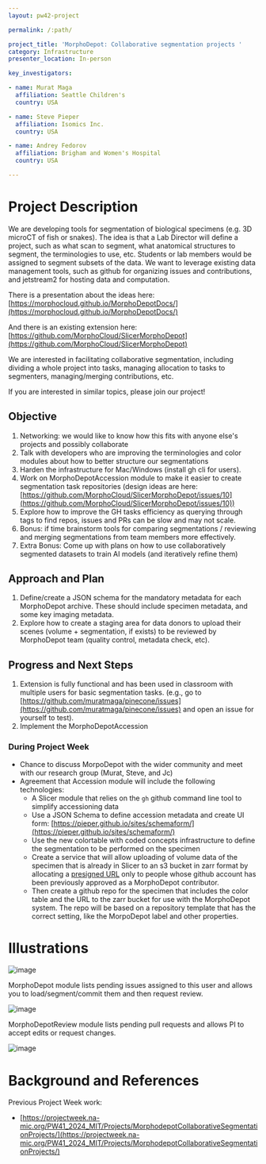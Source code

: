 ```yaml
---
layout: pw42-project

permalink: /:path/

project_title: 'MorphoDepot: Collaborative segmentation projects '
category: Infrastructure
presenter_location: In-person

key_investigators:

- name: Murat Maga
  affiliation: Seattle Children's
  country: USA

- name: Steve Pieper
  affiliation: Isomics Inc.
  country: USA

- name: Andrey Fedorov
  affiliation: Brigham and Women's Hospital
  country: USA

---
```


# Project Description

<!-- Add a short paragraph describing the project. -->

We are developing tools for segmentation of biological specimens (e.g. 3D microCT of fish or snakes).  The idea is that a Lab Director will define a project, such as what scan to segment, what anatomical structures to segment, the terminologies to use, etc.  Students or lab members would be assigned to segment subsets of the data.  We want to leverage existing data management tools, such as github for organizing issues and contributions, and jetstream2 for hosting data and computation.

There is a presentation about the ideas here: [https://morphocloud.github.io/MorphoDepotDocs/](https://morphocloud.github.io/MorphoDepotDocs/)

And there is an existing extension here: [https://github.com/MorphoCloud/SlicerMorphoDepot](https://github.com/MorphoCloud/SlicerMorphoDepot)

We are interested in facilitating collaborative segmentation, including dividing a whole project into tasks, managing allocation to tasks to segmenters, managing/merging contributions, etc. 

If you are interested in similar topics, please join our project!


## Objective

<!-- Describe here WHAT you would like to achieve (what you will have as end result). -->


1. Networking: we would like to know how this fits with anyone else's projects and possibly collaborate
2. Talk with developers who are improving the terminologies and color modules about how to better structure our segmentations
3. Harden the infrastructure for Mac/Windows (install gh cli for users).
4. Work on MorphoDepotAccession module to make it easier to create segmentation task repositories (design ideas are here: [https://github.com/MorphoCloud/SlicerMorphoDepot/issues/10](https://github.com/MorphoCloud/SlicerMorphoDepot/issues/10))
5. Explore how to improve the GH tasks efficiency as querying through tags to find repos, issues and PRs can be slow and may not scale. 
6. Bonus: if time brainstorm tools for comparing segmentations / reviewing and merging segmentations from team members more effectively.
7. Extra Bonus: Come up with plans on how to use collaboratively segmented datasets to train AI models (and iteratively refine them)

## Approach and Plan

<!-- Describe here HOW you would like to achieve the objectives stated above. -->

1. Define/create a JSON schema for the mandatory metadata for each MorphoDepot archive. These should include specimen metadata, and some key imaging metadata.
2. Explore how to create a staging area for data donors to upload their scenes (volume + segmentation, if exists) to be reviewed by MorphoDepot team (quality control, metadata check, etc).
   

## Progress and Next Steps
1. Extension is fully functional and has been used in classroom with multiple users for basic segmentation tasks. (e.g., go to [https://github.com/muratmaga/pinecone/issues](https://github.com/muratmaga/pinecone/issues) and open an issue for yourself to test).
2. Implement the MorphoDepotAccession

### During Project Week
* Chance to discuss MorpoDepot with the wider community and meet with our research group (Murat, Steve, and Jc)
* Agreement that Accession module will include the following technologies:
    * A Slicer module that relies on the `gh` github command line tool to simplify accessioning data
    * Use a JSON Schema to define accession metadata and create UI form: [https://pieper.github.io/sites/schemaform/](https://pieper.github.io/sites/schemaform/)
    * Use the new colortable with coded concepts infrastructure to define the segmentation to be performed on the specimen
    * Create a service that will allow uploading of volume data of the specimen that is already in Slicer to an s3 bucket in zarr format by allocating a [presigned URL](https://docs.aws.amazon.com/AmazonS3/latest/userguide/using-presigned-url.html) only to people whose github account has been previously approved as a MorphoDepot contributor.
    * Then create a github repo for the specimen that includes the color table and the URL to the zarr bucket for use with the MorphoDepot system.  The repo will be based on a repository template that has the correct setting, like the MorpoDepot label and other properties.


# Illustrations

<!-- Add pictures and links to videos that demonstrate what has been accomplished.
![Description of picture](Example2.jpg)
![Some more images](Example2.jpg)
-->
![image](https://github.com/user-attachments/assets/09f94c3d-9d7c-4688-b9b4-f4d7b70a8e65)

MorphoDepot module lists pending issues assigned to this user and allows you to load/segment/commit them and then request review.

![image](https://github.com/user-attachments/assets/2d81e4f3-8d8b-49e4-97f4-f906053d375f)

MorphoDepotReview module lists pending pull requests and allows PI to accept edits or request changes.

![image](https://github.com/user-attachments/assets/9481ce0f-dc37-4900-9cdc-14bb0922df59)

# Background and References

<!-- If you developed any software, include link to the source code repository.
     If possible, also add links to sample data, and to any relevant publications. -->

Previous Project Week work:
* [https://projectweek.na-mic.org/PW41_2024_MIT/Projects/MorphodepotCollaborativeSegmentationProjects/](https://projectweek.na-mic.org/PW41_2024_MIT/Projects/MorphodepotCollaborativeSegmentationProjects/)
